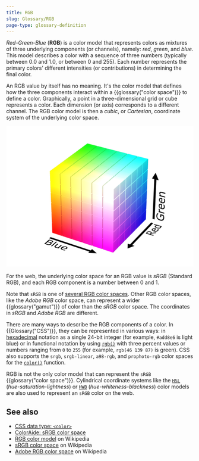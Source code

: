 ```yaml
---
title: RGB
slug: Glossary/RGB
page-type: glossary-definition
---
```




_Red-Green-Blue_ (**RGB**) is a color model that represents colors as mixtures of three underlying components (or channels), namely: _red_, _green_, and _blue_. This model describes a color with a sequence of three numbers (typically between 0.0 and 1.0, or between 0 and 255). Each number represents the primary colors' different intensities (or contributions) in determining the final color.

An RGB value by itself has no meaning. It's the color model that defines how the three components interact within a {{glossary("color space")}} to define a color. Graphically, a point in a three-dimensional grid or cube represents a color. Each dimension (or axis) corresponds to a different channel. The RGB color model is then a _cubic_, or _Cartesian_, coordinate system of the underlying color space.

![The RGB color model as a cube with red, blue, and green axes](rgb_color_cube.png)

For the web, the underlying color space for an RGB value is _sRGB_ (Standard RGB), and each RGB component is a number between 0 and 1.

Note that `sRGB` is one of [several RGB color spaces](/Glossary/Color_space#rgb_color_spaces). Other RGB color spaces, like the _Adobe RGB_ color space, can represent a wider {{glossary("gamut")}} of color than the _sRGB_ color space. The coordinates in _sRGB_ and _Adobe RGB_ are different.

There are many ways to describe the RGB components of a color. In {{Glossary("CSS")}}, they can be represented in various ways: in [hexadecimal](/Web/CSS/hex-color) notation as a single 24-bit integer (for example, `#add8e6` is light blue) or in functional notation by using [`rgb()`](/Web/CSS/color_value/rgb) with three percent values or numbers ranging from `0` to `255` (for example, `rgb(46 139 87)` is green). CSS also supports the `srgb`, `srgb-linear`, `a98-rgb`, and `prophoto-rgb` color spaces for the [`color()`](/Web/CSS/color_value/color) function.

RGB is not the only color model that can represent the `sRGB` {{glossary("color space")}}. Cylindrical coordinate systems like the [`HSL`](/Web/CSS/color_value/hsl) (_hue-saturation-lightness_) or [`HWB`](/Web/CSS/color_value/hwb) (_hue-whiteness-blackness_) color models are also used to represent an `sRGB` color on the web.

## See also

- [CSS data type: `<color>`](/Web/CSS/color_value)
- [ColorAide: sRGB color space](https://facelessuser.github.io/coloraide/colors/srgb/)
- [RGB color model](https://en.wikipedia.org/wiki/RGB_color_model) on Wikipedia
- [sRGB color space](https://en.wikipedia.org/wiki/SRGB) on Wikipedia
- [Adobe RGB color space](https://en.wikipedia.org/wiki/Adobe_RGB_color_space) on Wikipedia

